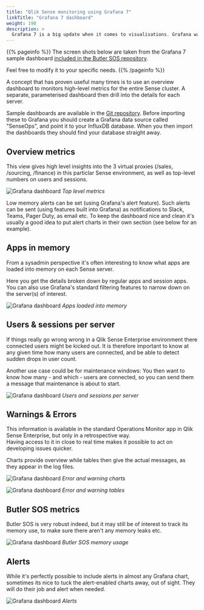 ```yaml
---
title: "Qlik Sense monitoring using Grafana 7"
linkTitle: "Grafana 7 dashboard"
weight: 190
description: >
  Grafana 7 is a big update when it comes to visualisations. Grafana was excellent already in version 6, but with v7 things are taken to a new level. 
---
```




{{% pageinfo %}}
The screen shots below are taken from the Grafana 7 sample dashboard [included in the Butler SOS repository](https://github.com/ptarmiganlabs/butler-sos/blob/master/grafana/senseops_v5_4_dashboard.json).

Feel free to modify it to your specific needs.
{{% /pageinfo %}}

A concept that has proven useful many times is to use an overview dashboard to monitors high-level metrics for the entire Sense cluster. A separate, parameterised dashboard then drill into the details for each server.

Sample dashboards are available in the [Git repository](https://github.com/ptarmiganlabs/butler-sos/tree/master/docs/grafana).
Before importing these to Grafana you should create a Grafana data source called "SenseOps", and point it to your InfluxDB database. When you then import the dashboards they should find your database straight away.

## Overview metrics

This view gives high level insights into the 3 virtual proxies (/sales, /sourcing, /finance) in this particlar Sense environment, as well as top-level numbers on users and sessions.


![Grafana dashboard](butlersos_5_4_main_metrics.png "Top level metrics")
*Top level metrics*

Low memory alerts can be set (using Grafana's alert feature). Such alerts can be sent (using features built into Grafana) as notifications to Slack, Teams, Pager Duty, as email etc.
To keep the dashboard nice and clean it's usually a good idea to put alert charts in their own section (see below for an example).

## Apps in memory

From a sysadmin perspective it's often interesting to know what apps are loaded into memory on each Sense server.

Here you get the details broken down by regular apps and session apps.  
You can also use Grafana's standard filtering features to narrow down on the server(s) of interest.

![Grafana dashboard](butlersos_5_4_apps_in_memory.png "Apps loaded into memory")
*Apps loaded into memory*

## Users & sessions per server

If things really go wrong wrong in a Qlik Sense Enterprise environment there connected users might be kicked out. It is therefore important to know at any given time how many users are connected, and be able to detect sudden drops in user count.

Another use case could be for maintenance windows: You then want to know how many - and which - users are connected, so you can send them a message that maintenance is about to start.

![Grafana dashboard](butlersos_5_4_users_sessions.png "Users and sessions per server")
*Users and sessions per server*

## Warnings & Errors

This information is available in the standard Operations Monitor app in Qlik Sense Enterprise, but only in a retrospective way.  
Having access to it in close to real time makes it possible to act on developing issues quicker.

Charts provide overview while tables then give the actual messages, as they appear in the log files.

![Grafana dashboard](butlersos_5_4_errors_warnings_charts.png "Error and warning charts")
*Error and warning charts*

![Grafana dashboard](butlersos_5_4_errors_warnings_table.png "Error and warning tables")
*Error and warning tables*

## Butler SOS metrics

Butler SOS is very robust indeed, but it may still be of interest to track its memory use, to make sure there aren't any memory leaks etc.

![Grafana dashboard](butlersos_5_4_butlersos_memory.png "Butler SOS memory usage")
*Butler SOS memory usage*

## Alerts

While it's perfectly possible to include alerts in almost any Grafana chart, sometimes its nice to tuck the alert-enabled charts away, out of sight. They will do their job and alert when needed.

![Grafana dashboard](butlersos_5_4_alerts.png "Butler SOS memory usage")
*Alerts*

